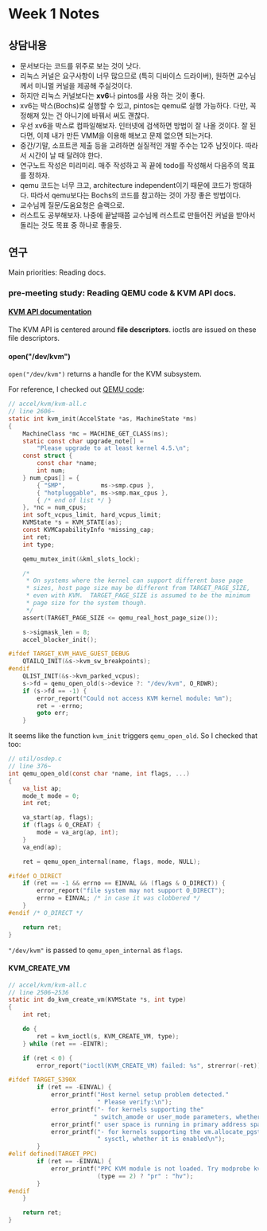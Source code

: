 # Week 1 Notes

## 상담내용

- 문서보다는 코드를 위주로 보는 것이 낫다.
- 리눅스 커널은 요구사항이 너무 많으므로 (특히 디바이스 드라이버), 원하면 교수님께서 미니멀 커널을 제공해 주실것이다.
- 하지만 리눅스 커널보다는 **xv6**나 pintos를 사용 하는 것이 좋다.
- xv6는 박스(Bochs)로 실행할 수 있고, pintos는 qemu로 실행 가능하다. 다만, 꼭 정해져 있는 건 아니기에 바꿔서 써도 괜찮다.
- 우선 xv6을 박스로 컴파일해보자. 인터넷에 검색하면 방법이 잘 나올 것이다. 잘 된다면, 이제 내가 만든 VMM을 이용해 해보고 문제 없으면 되는거다.
- 중간/기말, 소프트콘 제출 등을 고려하면 실질적인 개발 주수는 12주 남짓이다. 따라서 시간이 날 때 달려야 한다.
- 연구노트 작성은 미리미리. 매주 작성하고 꼭 끝에 todo를 작성해서 다음주의 목표를 정하자.
- qemu 코드는 너무 크고, architecture independent이기 때문에 코드가 방대하다. 따라서 qemu보다는 Bochs의 코드를 참고하는 것이 가장 좋은 방법이다.
- 교수님께 질문/도움요청은 슬랙으로.
- 러스트도 공부해보자. 나중에 끝날때쯤 교수님께 러스트로 만들어진 커널을 받아서 돌리는 것도 목표 중 하나로 좋을듯.

## 연구

Main priorities: Reading docs.

### pre-meeting study: Reading QEMU code & KVM API docs.

#### [KVM API documentation](https://www.kernel.org/doc/html/latest/virt/kvm/api.html)

The KVM API is centered around **file descriptors**. ioctls are issued on these file descriptors.

#### open("/dev/kvm")

`open("/dev/kvm")` returns a handle for the KVM subsystem.

For reference, I checked out [QEMU code](https://gitlab.com/qemu-project/qemu.git):

```C
// accel/kvm/kvm-all.c
// line 2606~
static int kvm_init(AccelState *as, MachineState *ms)
{
    MachineClass *mc = MACHINE_GET_CLASS(ms);
    static const char upgrade_note[] =
        "Please upgrade to at least kernel 4.5.\n";
    const struct {
        const char *name;
        int num;
    } num_cpus[] = {
        { "SMP",          ms->smp.cpus },
        { "hotpluggable", ms->smp.max_cpus },
        { /* end of list */ }
    }, *nc = num_cpus;
    int soft_vcpus_limit, hard_vcpus_limit;
    KVMState *s = KVM_STATE(as);
    const KVMCapabilityInfo *missing_cap;
    int ret;
    int type;

    qemu_mutex_init(&kml_slots_lock);

    /*
     * On systems where the kernel can support different base page
     * sizes, host page size may be different from TARGET_PAGE_SIZE,
     * even with KVM.  TARGET_PAGE_SIZE is assumed to be the minimum
     * page size for the system though.
     */
    assert(TARGET_PAGE_SIZE <= qemu_real_host_page_size());

    s->sigmask_len = 8;
    accel_blocker_init();

#ifdef TARGET_KVM_HAVE_GUEST_DEBUG
    QTAILQ_INIT(&s->kvm_sw_breakpoints);
#endif
    QLIST_INIT(&s->kvm_parked_vcpus);
    s->fd = qemu_open_old(s->device ?: "/dev/kvm", O_RDWR);
    if (s->fd == -1) {
        error_report("Could not access KVM kernel module: %m");
        ret = -errno;
        goto err;
    }
```

It seems like the function `kvm_init` triggers `qemu_open_old`. So I checked that too:

```C
// util/osdep.c
// line 376~
int qemu_open_old(const char *name, int flags, ...)
{
    va_list ap;
    mode_t mode = 0;
    int ret;

    va_start(ap, flags);
    if (flags & O_CREAT) {
        mode = va_arg(ap, int);
    }
    va_end(ap);

    ret = qemu_open_internal(name, flags, mode, NULL);

#ifdef O_DIRECT
    if (ret == -1 && errno == EINVAL && (flags & O_DIRECT)) {
        error_report("file system may not support O_DIRECT");
        errno = EINVAL; /* in case it was clobbered */
    }
#endif /* O_DIRECT */

    return ret;
}
```

`"/dev/kvm"` is passed to `qemu_open_internal` as `flags`.

#### KVM_CREATE_VM

```C
// accel/kvm/kvm-all.c
// line 2506~2536
static int do_kvm_create_vm(KVMState *s, int type)
{
    int ret;

    do {
        ret = kvm_ioctl(s, KVM_CREATE_VM, type);
    } while (ret == -EINTR);

    if (ret < 0) {
        error_report("ioctl(KVM_CREATE_VM) failed: %s", strerror(-ret));

#ifdef TARGET_S390X
        if (ret == -EINVAL) {
            error_printf("Host kernel setup problem detected."
                         " Please verify:\n");
            error_printf("- for kernels supporting the"
                        " switch_amode or user_mode parameters, whether");
            error_printf(" user space is running in primary address space\n");
            error_printf("- for kernels supporting the vm.allocate_pgste"
                         " sysctl, whether it is enabled\n");
        }
#elif defined(TARGET_PPC)
        if (ret == -EINVAL) {
            error_printf("PPC KVM module is not loaded. Try modprobe kvm_%s.\n",
                         (type == 2) ? "pr" : "hv");
        }
#endif
    }

    return ret;
}
```

